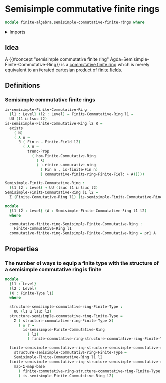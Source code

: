 # Semisimple commutative finite rings

```agda
module finite-algebra.semisimple-commutative-finite-rings where
```

<details><summary>Imports</summary>

```agda
open import elementary-number-theory.natural-numbers

open import finite-algebra.commutative-finite-rings
open import finite-algebra.dependent-products-commutative-finite-rings
open import finite-algebra.finite-fields
open import finite-algebra.homomorphisms-commutative-finite-rings

open import foundation.dependent-pair-types
open import foundation.existential-quantification
open import foundation.function-types
open import foundation.functoriality-dependent-pair-types
open import foundation.propositional-truncations
open import foundation.universe-levels

open import univalent-combinatorics.finite-types
open import univalent-combinatorics.standard-finite-types
```

</details>

## Idea

A
{{#concept "semisimple commutative finite ring" Agda=Semisimple-Finite-Commutative-Ring}}
is a [commutative finite ring](finite-algebra.commutative-finite-rings.md) which
is merely equivalent to an iterated cartesian product of
[finite fields](finite-algebra.finite-fields.md).

## Definitions

### Semisimple commutative finite rings

```agda
is-semisimple-Finite-Commutative-Ring :
  {l1 : Level} (l2 : Level) → Finite-Commutative-Ring l1 →
  UU (l1 ⊔ lsuc l2)
is-semisimple-Finite-Commutative-Ring l2 R =
  exists
    ( ℕ)
    ( λ n →
      ∃ ( Fin n → Finite-Field l2)
        ( λ A →
          trunc-Prop
            ( hom-Finite-Commutative-Ring
              ( R)
              ( Π-Finite-Commutative-Ring
                ( Fin n , is-finite-Fin n)
                ( commutative-finite-ring-Finite-Field ∘ A)))))

Semisimple-Finite-Commutative-Ring :
  (l1 l2 : Level) → UU (lsuc l1 ⊔ lsuc l2)
Semisimple-Finite-Commutative-Ring l1 l2 =
  Σ (Finite-Commutative-Ring l1) (is-semisimple-Finite-Commutative-Ring l2)

module _
  {l1 l2 : Level} (A : Semisimple-Finite-Commutative-Ring l1 l2)
  where

  commutative-finite-ring-Semisimple-Finite-Commutative-Ring :
    Finite-Commutative-Ring l1
  commutative-finite-ring-Semisimple-Finite-Commutative-Ring = pr1 A
```

## Properties

### The number of ways to equip a finite type with the structure of a semisimple commutative ring is finite

```agda
module _
  {l1 : Level}
  (l2 : Level)
  (X : Finite-Type l1)
  where

  structure-semisimple-commutative-ring-Finite-Type :
    UU (l1 ⊔ lsuc l2)
  structure-semisimple-commutative-ring-Finite-Type =
    Σ ( structure-commutative-ring-Finite-Type X)
      ( λ r →
        is-semisimple-Finite-Commutative-Ring
          ( l2)
          ( finite-commutative-ring-structure-commutative-ring-Finite-Type X r))

  finite-semisimple-commutative-ring-structure-semisimple-commutative-ring-Finite-Type :
    structure-semisimple-commutative-ring-Finite-Type →
    Semisimple-Finite-Commutative-Ring l1 l2
  finite-semisimple-commutative-ring-structure-semisimple-commutative-ring-Finite-Type =
    map-Σ-map-base
      ( finite-commutative-ring-structure-commutative-ring-Finite-Type X)
      ( is-semisimple-Finite-Commutative-Ring l2)
```

